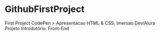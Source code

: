 # GithubFirstProject
First Project CodePen > Apresentacao HTML & CSS;
Imersao.Dev/Alura 
Projeto Introdutório: Front-End
